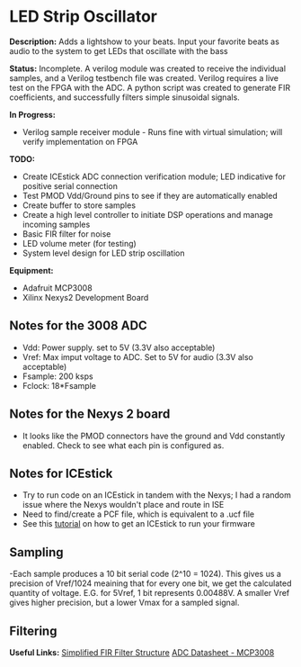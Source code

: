 # LED Strip Oscillator

**Description:** Adds a lightshow to your beats. Input your favorite beats as audio to the system to get LEDs that oscillate with the bass

**Status:** Incomplete. A verilog module was created to receive the individual samples, and a Verilog testbench file was created. Verilog requires a live test on the FPGA with the ADC. A python script was created to generate FIR coefficients, and successfully filters simple sinusoidal signals.

**In Progress:**
- Verilog sample receiver module - Runs fine with virtual simulation; will verify implementation on FPGA

**TODO:**
- Create ICEstick ADC connection verification module; LED indicative for positive serial connection
- Test PMOD Vdd/Ground pins to see if they are automatically enabled
- Create buffer to store samples
- Create a high level controller to initiate DSP operations and manage incoming samples
- Basic FIR filter for noise 
- LED volume meter (for testing)
- System level design for LED strip oscillation

**Equipment:**
- Adafruit MCP3008
- Xilinx Nexys2 Development Board

## Notes for the 3008 ADC
- Vdd: Power supply. set to 5V (3.3V also acceptable)
- Vref: Max imput voltage to ADC. Set to 5V for audio (3.3V also acceptable)
- Fsample: 200 ksps
- Fclock: 18*Fsample

## Notes for the Nexys 2 board
- It looks like the PMOD connectors have the ground and Vdd constantly enabled. Check to see what each pin is configured as.

## Notes for ICEstick
- Try to run code on an ICEstick in tandem with the Nexys; I had a random issue where the Nexys wouldn't place and route in ISE
- Need to find/create a PCF file, which is equivalent to a .ucf file
- See this [tutorial](https://www.youtube.com/watch?v=1CNVsxoLI60) on how to get an ICEstick to run your firmware

## Sampling 
-Each sample produces a 10 bit serial code (2^10 = 1024). This gives us a precision of Vref/1024 meaining that for every one bit, we get the 
calculated quantity of voltage. E.G. for 5Vref, 1 bit represents 0.00488V. A smaller Vref gives higher precision, but a lower Vmax for a 
sampled signal.

## Filtering

**Useful Links:**
[Simplified FIR Filter Structure](https://www.embedded.com/design/real-time-and-performance/4008837/DSP-Tricks-An-odd-way-to-build-a-simplified-FIR-filter-structure)
[ADC Datasheet - MCP3008](https://cdn-shop.adafruit.com/datasheets/MCP3008.pdf)
